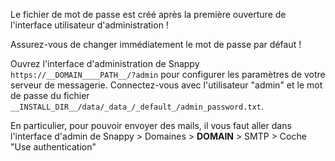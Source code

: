 Le fichier de mot de passe est créé après la première ouverture de l'interface utilisateur d'administration !

Assurez-vous de changer immédiatement le mot de passe par défaut !

Ouvrez l'interface d'administration de Snappy `https://__DOMAIN____PATH__/?admin` pour configurer les paramètres de votre serveur de messagerie. Connectez-vous avec l'utilisateur "admin" et le mot de passe du fichier `__INSTALL_DIR__/data/_data_/_default_/admin_password.txt`.

En particulier, pour pouvoir envoyer des mails, il vous faut aller dans l'interface d'admin de Snappy > Domaines > __DOMAIN__ > SMTP > Coche "Use authentication"
